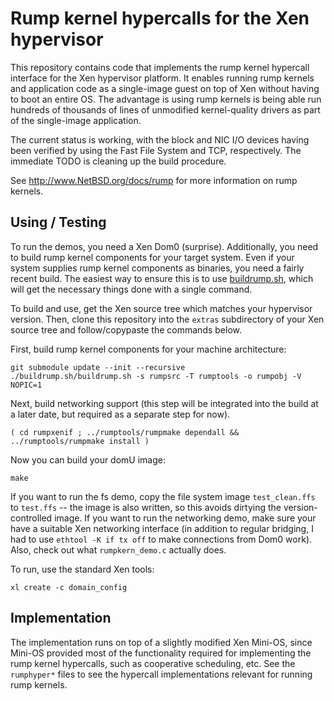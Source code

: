 Rump kernel hypercalls for the Xen hypervisor
=============================================

This repository contains code that implements the rump kernel hypercall
interface for the Xen hypervisor platform.  It enables running rump
kernels and application code as a single-image guest on top of Xen
without having to boot an entire OS.  The advantage is using rump
kernels is being able run hundreds of thousands of lines of unmodified
kernel-quality drivers as part of the single-image application.

The current status is working, with the block and NIC I/O devices having
been verified by using the Fast File System and TCP, respectively.
The immediate TODO is cleaning up the build procedure.

See http://www.NetBSD.org/docs/rump for more information on rump kernels.

Using / Testing
---------------

To run the demos, you need a Xen Dom0 (surprise).  Additionally, you need
to build rump kernel components for your target system.  Even if your
system supplies rump kernel components as binaries, you need a fairly
recent build.  The easiest way to ensure this is to use
[buildrump.sh](https://github.com/anttikantee/buildrump.sh), which will
get the necessary things done with a single command.

To build and use, get the Xen source tree which matches your hypervisor
version.  Then, clone this repository into the `extras` subdirectory
of your Xen source tree and follow/copypaste the commands below.

First, build rump kernel components for your machine architecture:

	git submodule update --init --recursive
	./buildrump.sh/buildrump.sh -s rumpsrc -T rumptools -o rumpobj -V NOPIC=1

Next, build networking support (this step will be integrated into the
build at a later date, but required as a separate step for now).

	( cd rumpxenif ; ../rumptools/rumpmake dependall && ../rumptools/rumpmake install )

Now you can build your domU image:

	make

If you want to run the fs demo, copy the file system image
`test_clean.ffs` to `test.ffs` -- the image is also written, so this
avoids dirtying the version-controlled image.  If you want to run the
networking demo, make sure your have a suitable Xen networking interface
(in addition to regular bridging, I had to use `ethtool -K if tx off` to
make connections from Dom0 work).  Also, check out what `rumpkern_demo.c`
actually does.

To run, use the standard Xen tools:

	xl create -c domain_config


Implementation
--------------

The implementation runs on top of a slightly modified Xen Mini-OS, since
Mini-OS provided most of the functionality required for implementing the
rump kernel hypercalls, such as cooperative scheduling, etc.  See the
`rumphyper*` files to see the hypercall implementations relevant for
running rump kernels.
